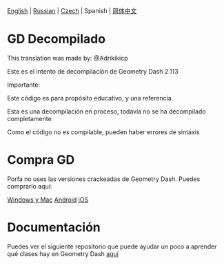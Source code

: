 [English](README.md) | [Russian](README-RU.md) | [Czech](README-CZ.md) | Spanish | [简体中文](README-CN.md)

# GD Decompilado

This translation was made by: @Adrikikicp

Este es el intento de decompilación de Geometry Dash 2.113

Importante:

Este código es para propósito educativo, y una referencia

Esta es una decompilación en proceso, todavía no se ha decompilado completamente

Como el código no es compilable, pueden haber errores de sintáxis


# Compra GD

Porfa no uses las versiones crackeadas de Geometry Dash. Puedes comprarlo aquí:

[Windows y Mac](https://store.steampowered.com/app/322170/Geometry_Dash/)
[Android](https://play.google.com/store/apps/details?id=com.robtopx.geometryjump)
[iOS](https://apps.apple.com/us/app/geometry-dash/id625334537)



# Documentación

Puedes ver el siguiente repositorio que puede ayudar un poco a aprender qué clases hay en Geometry Dash 
[aquí](https://github.com/Wyliemaster/gddocs)
